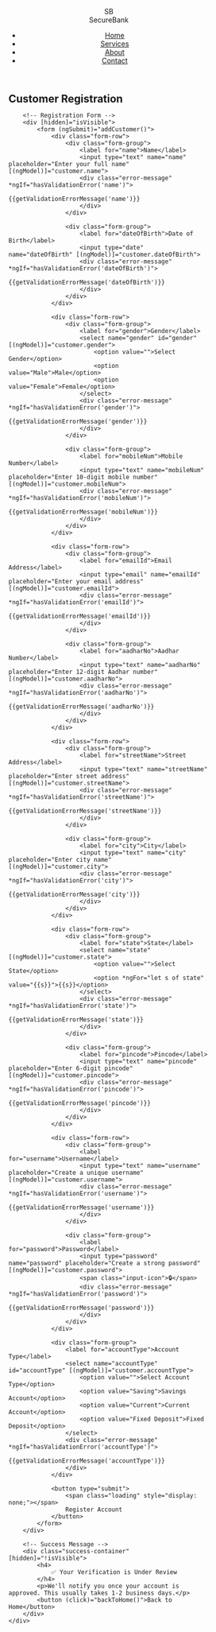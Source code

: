 <!DOCTYPE html>
<html lang="en">
<head>
<meta charset="UTF-8">
<meta name="viewport" content="width=device-width, initial-scale=1.0">
<title>SecureBank - Customer Registration</title>
<style>
* {
margin: 0;
padding: 0;
box-sizing: border-box;
}

body {
font-family: 'Segoe UI', Tahoma, Geneva, Verdana, sans-serif;
background: linear-gradient(135deg, #f5f7fa 0%, #c3cfe2 100%);
min-height: 100vh;
}

/* Header */
header {
background: rgba(255, 255, 255, 0.95);
backdrop-filter: blur(10px);
padding: 0.8rem 2rem;
box-shadow: 0 2px 10px rgba(0, 0, 0, 0.1);
position: sticky;
top: 0;
z-index: 100;
}

.header-content {
max-width: 1400px;
margin: 0 auto;
display: flex;
justify-content: space-between;
align-items: center;
}

.logo {
display: flex;
align-items: center;
gap: 10px;
font-size: 1.5rem;
font-weight: bold;
color: #2c3e50;
}

.logo-icon {
width: 40px;
height: 40px;
background: linear-gradient(45deg, #3498db, #2980b9);
border-radius: 8px;
display: flex;
align-items: center;
justify-content: center;
color: white;
font-weight: bold;
}

.nav-links {
display: flex;
list-style: none;
gap: 2rem;
}

.nav-links a {
color: #2c3e50;
text-decoration: none;
font-weight: 500;
transition: color 0.3s ease;
}

.nav-links a:hover {
color: #3498db;
}

/* Page Background */
.page-background {
min-height: calc(100vh - 80px);
padding: 2rem;
display: flex;
align-items: center;
justify-content: center;
}

.register-container {
background: rgba(255, 255, 255, 0.95);
backdrop-filter: blur(10px);
border-radius: 20px;
padding: 3rem;
box-shadow: 0 20px 40px rgba(0, 0, 0, 0.1);
max-width: 800px;
width: 100%;
animation: slideUp 0.8s ease-out;
}

.register-container h2 {
text-align: center;
color: #2c3e50;
font-size: 2.5rem;
margin-bottom: 2rem;
position: relative;
}

.register-container h2::after {
content: '';
position: absolute;
bottom: -10px;
left: 50%;
transform: translateX(-50%);
width: 80px;
height: 4px;
background: linear-gradient(135deg, #3498db, #2980b9);
border-radius: 2px;
}

/* Form Styling */
form {
display: grid;
gap: 1.5rem;
}

.form-row {
display: grid;
grid-template-columns: 1fr 1fr;
gap: 1.5rem;
}

.form-group {
display: flex;
flex-direction: column;
position: relative;
}

label {
color: #2c3e50;
font-weight: 600;
margin-bottom: 0.5rem;
font-size: 0.9rem;
text-transform: uppercase;
letter-spacing: 0.5px;
}

input, select {
padding: 1rem;
border: 2px solid #ecf0f1;
border-radius: 12px;
font-size: 1rem;
transition: all 0.3s ease;
background: rgba(255, 255, 255, 0.8);
}

input:focus, select:focus {
outline: none;
border-color: #3498db;
background: white;
box-shadow: 0 0 0 3px rgba(52, 152, 219, 0.1);
transform: translateY(-2px);
}

.input-icon {
position: absolute;
right: 15px;
top: 50%;
transform: translateY(-50%);
font-size: 1.2rem;
color: #7f8c8d;
pointer-events: none;
}

/* Error Messages */
.error-message {
color: #e74c3c;
font-size: 0.85rem;
margin-top: 0.5rem;
padding: 0.5rem;
background: rgba(231, 76, 60, 0.1);
border-radius: 6px;
border-left: 3px solid #e74c3c;
animation: shake 0.3s ease-in-out;
}

@keyframes shake {
0%, 100% { transform: translateX(0); }
25% { transform: translateX(-5px); }
75% { transform: translateX(5px); }
}

/* Submit Button */
button[type="submit"] {
background: linear-gradient(135deg, #3498db, #2980b9);
color: white;
border: none;
padding: 1.2rem 2rem;
border-radius: 12px;
font-size: 1.1rem;
font-weight: 600;
cursor: pointer;
transition: all 0.3s ease;
margin-top: 1rem;
text-transform: uppercase;
letter-spacing: 1px;
}

button[type="submit"]:hover {
transform: translateY(-3px);
box-shadow: 0 10px 25px rgba(52, 152, 219, 0.4);
}

button[type="submit"]:active {
transform: translateY(-1px);
}

/* Success State */
.success-container {
text-align: center;
padding: 2rem;
}

.success-container h4 {
color: #27ae60;
font-size: 1.5rem;
margin-bottom: 1rem;
display: flex;
align-items: center;
justify-content: center;
gap: 0.5rem;
}

.success-container button {
background: linear-gradient(135deg, #95a5a6, #7f8c8d);
color: white;
border: none;
padding: 1rem 2rem;
border-radius: 10px;
font-size: 1rem;
cursor: pointer;
transition: all 0.3s ease;
}

.success-container button:hover {
transform: translateY(-2px);
box-shadow: 0 5px 15px rgba(149, 165, 166, 0.3);
}

/* Responsive Design */
@media (max-width: 768px) {
.page-background {
padding: 1rem;
}

.register-container {
padding: 2rem;
}

.form-row {
grid-template-columns: 1fr;
}

.register-container h2 {
font-size: 2rem;
}

.nav-links {
display: none;
}
}

/* Animations */
@keyframes slideUp {
from {
opacity: 0;
transform: translateY(30px);
}
to {
opacity: 1;
transform: translateY(0);
}
}

/* Loading Animation */
.loading {
display: inline-block;
width: 20px;
height: 20px;
border: 2px solid #ffffff;
border-radius: 50%;
border-top-color: transparent;
animation: spin 1s ease-in-out infinite;
margin-right: 10px;
}

@keyframes spin {
to { transform: rotate(360deg); }
}
</style>
</head>
<body>
<!-- Header for login page -->
<header *ngIf="router.url==='/userLogin'">
    <div class="header-content">
        <div class="logo">
            <div class="logo-icon">SB</div>
            SecureBank
        </div>
        <nav>
            <ul class="nav-links">
                <li><a href="#home">Home</a></li>
                <li><a href="#services">Services</a></li>
                <li><a href="#about">About</a></li>
                <li><a href="#contact">Contact</a></li>
            </ul>
        </nav>
    </div>
</header>

<div class="page-background">
    <div class="register-container">
        <h2>Customer Registration</h2>

        <!-- Registration Form -->
        <div [hidden]="isVisible">
            <form (ngSubmit)="addCustomer()">
                <div class="form-row">
                    <div class="form-group">
                        <label for="name">Name</label>
                        <input type="text" name="name" placeholder="Enter your full name" [(ngModel)]="customer.name">
                        <div class="error-message" *ngIf="hasValidationError('name')">
                            {{getValidationErrorMessage('name')}}
                        </div>
                    </div>

                    <div class="form-group">
                        <label for="dateOfBirth">Date of Birth</label>
                        <input type="date" name="dateOfBirth" [(ngModel)]="customer.dateOfBirth">
                        <div class="error-message" *ngIf="hasValidationError('dateOfBirth')">
                            {{getValidationErrorMessage('dateOfBirth')}}
                        </div>
                    </div>
                </div>

                <div class="form-row">
                    <div class="form-group">
                        <label for="gender">Gender</label>
                        <select name="gender" id="gender" [(ngModel)]="customer.gender">
                            <option value="">Select Gender</option>
                            <option value="Male">Male</option>
                            <option value="Female">Female</option>
                        </select>
                        <div class="error-message" *ngIf="hasValidationError('gender')">
                            {{getValidationErrorMessage('gender')}}
                        </div>
                    </div>

                    <div class="form-group">
                        <label for="mobileNum">Mobile Number</label>
                        <input type="text" name="mobileNum" placeholder="Enter 10-digit mobile number" [(ngModel)]="customer.mobileNum">
                        <div class="error-message" *ngIf="hasValidationError('mobileNum')">
                            {{getValidationErrorMessage('mobileNum')}}
                        </div>
                    </div>
                </div>

                <div class="form-row">
                    <div class="form-group">
                        <label for="emailId">Email Address</label>
                        <input type="email" name="emailId" placeholder="Enter your email address" [(ngModel)]="customer.emailId">
                        <div class="error-message" *ngIf="hasValidationError('emailId')">
                            {{getValidationErrorMessage('emailId')}}
                        </div>
                    </div>

                    <div class="form-group">
                        <label for="aadharNo">Aadhar Number</label>
                        <input type="text" name="aadharNo" placeholder="Enter 12-digit Aadhar number" [(ngModel)]="customer.aadharNo">
                        <div class="error-message" *ngIf="hasValidationError('aadharNo')">
                            {{getValidationErrorMessage('aadharNo')}}
                        </div>
                    </div>
                </div>

                <div class="form-row">
                    <div class="form-group">
                        <label for="streetName">Street Address</label>
                        <input type="text" name="streetName" placeholder="Enter street address" [(ngModel)]="customer.streetName">
                        <div class="error-message" *ngIf="hasValidationError('streetName')">
                            {{getValidationErrorMessage('streetName')}}
                        </div>
                    </div>

                    <div class="form-group">
                        <label for="city">City</label>
                        <input type="text" name="city" placeholder="Enter city name" [(ngModel)]="customer.city">
                        <div class="error-message" *ngIf="hasValidationError('city')">
                            {{getValidationErrorMessage('city')}}
                        </div>
                    </div>
                </div>

                <div class="form-row">
                    <div class="form-group">
                        <label for="state">State</label>
                        <select name="state" [(ngModel)]="customer.state">
                            <option value="">Select State</option>
                            <option *ngFor="let s of state" value="{{s}}">{{s}}</option>
                        </select>
                        <div class="error-message" *ngIf="hasValidationError('state')">
                            {{getValidationErrorMessage('state')}}
                        </div>
                    </div>

                    <div class="form-group">
                        <label for="pincode">Pincode</label>
                        <input type="text" name="pincode" placeholder="Enter 6-digit pincode" [(ngModel)]="customer.pincode">
                        <div class="error-message" *ngIf="hasValidationError('pincode')">
                            {{getValidationErrorMessage('pincode')}}
                        </div>
                    </div>
                </div>

                <div class="form-row">
                    <div class="form-group">
                        <label for="username">Username</label>
                        <input type="text" name="username" placeholder="Create a unique username" [(ngModel)]="customer.username">
                        <div class="error-message" *ngIf="hasValidationError('username')">
                            {{getValidationErrorMessage('username')}}
                        </div>
                    </div>

                    <div class="form-group">
                        <label for="password">Password</label>
                        <input type="password" name="password" placeholder="Create a strong password" [(ngModel)]="customer.password">
                        <span class="input-icon">🔒</span>
                        <div class="error-message" *ngIf="hasValidationError('password')">
                            {{getValidationErrorMessage('password')}}
                        </div>
                    </div>
                </div>

                <div class="form-group">
                    <label for="accountType">Account Type</label>
                    <select name="accountType" id="accountType" [(ngModel)]="customer.accountType">
                        <option value="">Select Account Type</option>
                        <option value="Saving">Savings Account</option>
                        <option value="Current">Current Account</option>
                        <option value="Fixed Deposit">Fixed Deposit</option>
                    </select>
                    <div class="error-message" *ngIf="hasValidationError('accountType')">
                        {{getValidationErrorMessage('accountType')}}
                    </div>
                </div>

                <button type="submit">
                    <span class="loading" style="display: none;"></span>
                    Register Account
                </button>
            </form>
        </div>

        <!-- Success Message -->
        <div class="success-container" [hidden]="!isVisible">
            <h4>
                ✅ Your Verification is Under Review
            </h4>
            <p>We'll notify you once your account is approved. This usually takes 1-2 business days.</p>
            <button (click)="backToHome()">Back to Home</button>
        </div>
    </div>
</div>
</body>
</html>

